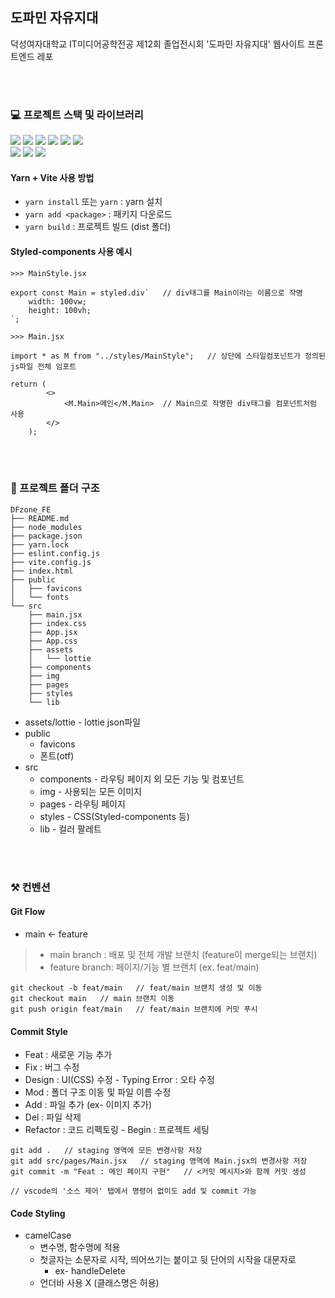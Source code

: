 ## 도파민 자유지대
덕성여자대학교 IT미디어공학전공 제12회 졸업전시회 '도파민 자유지대' 웹사이트 프론트엔드 레포

<br>
<br>

### 💻 프로젝트 스택 및 라이브러리

<img src="https://img.shields.io/badge/HTML5-E34F26?style=for-the-badge&logo=HTML5&logoColor=white"/> <img src="https://img.shields.io/badge/CSS3-1572B6?style=for-the-badge&logo=CSS3&logoColor=white"/> <img src="https://img.shields.io/badge/JavaScript-F7DF1E?style=for-the-badge&logo=JavaScript&logoColor=white"/> <img src="https://img.shields.io/badge/React-61DAFB?style=for-the-badge&logo=React&logoColor=white"> <img src="https://img.shields.io/badge/Vite-646CFF?style=for-the-badge&logo=Vite&logoColor=white"> <img src="https://img.shields.io/badge/Yarn-2C8EBB?style=for-the-badge&logo=Yarn&logoColor=white">
<br>
<img src="https://img.shields.io/badge/styledcomponents-DB7093?style=for-the-badge&logo=styledcomponents&logoColor=white"> <img src="https://img.shields.io/badge/ReactRouter-CA4245?style=for-the-badge&logo=ReactRouter&logoColor=white"> <img src="https://img.shields.io/badge/Axios-5A29E4?style=for-the-badge&logo=Axios&logoColor=white">
<br>

#### Yarn + Vite 사용 방법
- `yarn install` 또는 `yarn` : yarn 설치
- `yarn add <package>` : 패키지 다운로드
- `yarn build` : 프로젝트 빌드 (dist 폴더)

#### Styled-components 사용 예시
```
>>> MainStyle.jsx

export const Main = styled.div`   // div태그를 Main이라는 이름으로 작명
    width: 100vw;
    height: 100vh;
`;

>>> Main.jsx

import * as M from "../styles/MainStyle";   // 상단에 스타일컴포넌트가 정의된 js파일 전체 임포트

return (
        <>
            <M.Main>메인</M.Main>  // Main으로 작명한 div태그를 컴포넌트처럼 사용
        </>
    );

```

<br>
<br>

### 📁 프로젝트 폴더 구조

```
DFzone_FE
├── README.md
├── node_modules
├── package.json
├── yarn.lock
├── eslint.config.js
├── vite.config.js
├── index.html
├── public
│   ├── favicons
│   └── fonts
└── src
    ├── main.jsx
    ├── index.css
    ├── App.jsx
    ├── App.css
    ├── assets
    │   └── lottie
    ├── components
    ├── img
    ├── pages
    ├── styles
    └── lib
```
- assets/lottie - lottie json파일
- public
    - favicons
    - 폰트(otf)
- src
    - components - 라우팅 페이지 외 모든 기능 및 컴포넌트
    - img - 사용되는 모든 이미지
    - pages - 라우팅 페이지
    - styles - CSS(Styled-components 등)
    - lib - 컬러 팔레트
<br>
<br>

### ⚒️ 컨벤션

#### Git Flow

- main ← feature

> - main branch : 배포 및 전체 개발 브랜치 (feature이 merge되는 브랜치)
> - feature branch: 페이지/기능 별 브랜치 (ex. feat/main)

```
git checkout -b feat/main   // feat/main 브랜치 생성 및 이동
git checkout main   // main 브랜치 이동
git push origin feat/main   // feat/main 브랜치에 커밋 푸시
```


#### Commit Style

- Feat : 새로운 기능 추가
- Fix : 버그 수정
- Design : UI(CSS) 수정
- Typing Error : 오타 수정
- Mod : 폴더 구조 이동 및 파일 이름 수정
- Add : 파일 추가 (ex- 이미지 추가)
- Del : 파일 삭제
- Refactor : 코드 리펙토링
- Begin : 프로젝트 세팅

```
git add .   // staging 영역에 모든 변경사항 저장
git add src/pages/Main.jsx   // staging 영역에 Main.jsx의 변경사항 저장
git commit -m "Feat : 메인 페이지 구현"   // <커밋 메시지>와 함께 커밋 생성

// vscode의 '소스 제어' 탭에서 명령어 없이도 add 및 commit 가능
```

#### Code Styling

- camelCase
    - 변수명, 함수명에 적용
    - 첫글자는 소문자로 시작, 띄어쓰기는 붙이고 뒷 단어의 시작을 대문자로
        - ex- handleDelete
    - 언더바 사용 X (클래스명은 허용)